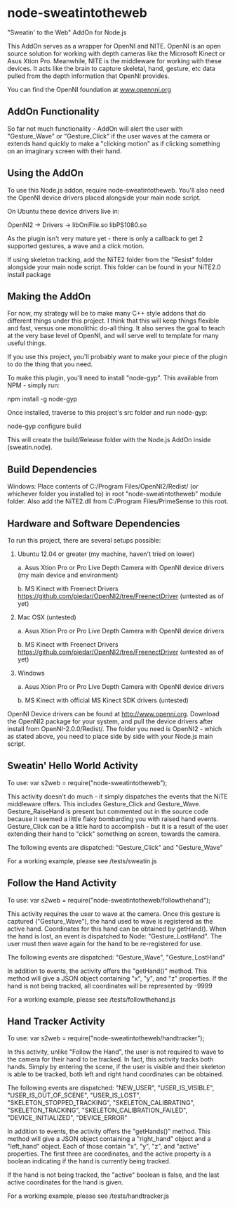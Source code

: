 node-sweatintotheweb
====================

"Sweatin' to the Web" AddOn for Node.js

This AddOn serves as a wrapper for OpenNI and NITE.  OpenNI is an open source solution for working with depth cameras like the Microsoft Kinect or Asus Xtion Pro.  Meanwhile, NITE is the middleware for working with these devices.  It acts like the brain to capture skeletal, hand, gesture, etc data pulled from the depth information that OpenNI provides.

You can find the OpenNI foundation at www.opennni.org


AddOn Functionality
-------------------

So far not much functionality - AddOn will alert the user with "Gesture_Wave" or "Gesture_Click" if the user waves at the camera or extends hand quickly to make a "clicking motion" as if clicking something on an imaginary screen with their hand.


Using the AddOn
---------------

To use this Node.js addon, require node-sweatintotheweb.  You'll also need the OpenNI device drivers placed alongside your main node script.

On Ubuntu these device drivers live in:

OpenNI2 ->
	Drivers ->
		libOniFile.so
		libPS1080.so

As the plugin isn't very mature yet - there is only a callback to get 2 supported gestures, a wave and a click motion.

If using skeleton tracking, add the NiTE2 folder from the "Resist" folder alongside your main node script.  This folder can be found in your NiTE2.0 install package


Making the AddOn
----------------

For now, my strategy will be to make many C++ style addons that do different things under this project.  I think that this will keep things flexible and fast, versus one monolithic do-all thing.  It also serves the goal to teach at the very base level of OpenNI, and will serve well to template for many useful things.

If you use this project, you'll probably want to make your piece of the plugin to do the thing that you need.

To make this plugin, you'll need to install "node-gyp".  This available from NPM - simply run:

npm install -g node-gyp

Once installed, traverse to this project's src folder and run node-gyp:

node-gyp configure build

This will create the build/Release folder with the Node.js AddOn inside (sweatin.node).


Build Dependencies
----------------------------------

Windows: Place contents of C:/Program Files/OpenNI2/Redist/ (or whichever folder you installed to) in root "node-sweatintotheweb" module folder.  Also add the NiTE2.dll from C:/Program Files/PrimeSense to this root.



Hardware and Software Dependencies
----------------------------------

To run this project, there are several setups possible:

1.  Ubuntu 12.04 or greater (my machine, haven't tried on lower)

	a.  Asus Xtion Pro or Pro Live Depth Camera with OpenNI device drivers (my main device and environment)

	b.  MS Kinect with Freenect Drivers https://github.com/piedar/OpenNI2/tree/FreenectDriver (untested as of yet)


2.  Mac OSX (untested)

	a.  Asus Xtion Pro or Pro Live Depth Camera with OpenNI device drivers

	b.  MS Kinect with Freenect Drivers https://github.com/piedar/OpenNI2/tree/FreenectDriver (untested as of yet)

3.  Windows

	a.  Asus Xtion Pro or Pro Live Depth Camera with OpenNI device drivers

	b.  MS Kinect with official MS Kinect SDK drivers (untested)


OpenNI Device drivers can be found at http://www.openni.org.  Download the OpenNI2 package for your system, and pull the device drivers after install from OpenNI-2.0.0/Redist/.  The folder you need is OpenNI2 - which as stated above, you need to place side by side with your Node.js main script.


Sweatin' Hello World Activity
------------------------------

To use:
var s2web = require("node-sweatintotheweb");

This activity doesn't do much - it simply dispatches the events that the NiTE middleware offers.
This includes Gesture_Click and Gesture_Wave.  Gesture_RaiseHand is present but commented out in the source code
because it seemed a little flaky bombarding you with raised hand events.  Gesture_Click can be a little hard to 
accomplish - but it is a result of the user extending their hand to "click" something on screen, towards the camera.

The following events are dispatched: "Gesture_Click" and "Gesture_Wave"

For a working example, please see /tests/sweatin.js


Follow the Hand Activity
------------------------

To use:
var s2web = require("node-sweatintotheweb/followthehand");

This activity requires the user to wave at the camera.  Once this gesture is captured ("Gesture_Wave"), the hand used to wave is registered as the active hand.  Coordinates for this hand can be obtained by getHand().  When the hand is lost, an event is dispatched to Node: "Gesture_LostHand".  The user must then wave again for the hand to be re-registered for use.

The following events are dispatched: "Gesture_Wave", "Gesture_LostHand"

In addition to events, the activity offers the "getHand()" method.  This method will give a JSON object containing "x", "y", and "z" properties.  If the hand is not being tracked, all coordinates will be represented by -9999

For a working example, please see /tests/followthehand.js


Hand Tracker Activity
----------------------

To use:
var s2web = require("node-sweatintotheweb/handtracker");

In this activity, unlike "Follow the Hand", the user is not required to wave to the camera for their hand to be tracked.  In fact, this activity tracks both hands.  Simply by entering the scene, if the user is visible and their skeleton is able to be tracked, both left and right hand coordinates can be obtained.

The following events are dispatched: "NEW_USER", "USER_IS_VISIBLE", "USER_IS_OUT_OF_SCENE", "USER_IS_LOST", "SKELETON_STOPPED_TRACKING", "SKELETON_CALIBRATING", "SKELETON_TRACKING", "SKELETON_CALIBRATION_FAILED", "DEVICE_INITIALIZED", "DEVICE_ERROR"

In addition to events, the activity offers the "getHands()" method.  This method will give a JSON object containing a "right_hand" object and a "left_hand" object.  Each of those contain "x", "y", "z", and "active" properties.  The first three are coordinates, and the active property is a boolean indicating if the hand is currently being tracked.

If the hand is not being tracked, the "active" boolean is false, and the last active coordinates for the hand is given.

For a working example, please see /tests/handtracker.js